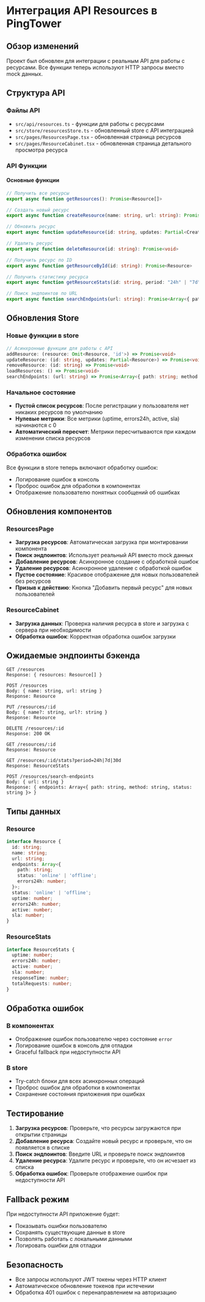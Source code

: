 # Интеграция API Resources в PingTower

## Обзор изменений

Проект был обновлен для интеграции с реальным API для работы с ресурсами. Все функции теперь используют HTTP запросы вместо mock данных.

## Структура API

### Файлы API
- `src/api/resources.ts` - функции для работы с ресурсами
- `src/store/resourcesStore.ts` - обновленный store с API интеграцией
- `src/pages/ResourcesPage.tsx` - обновленная страница ресурсов
- `src/pages/ResourceCabinet.tsx` - обновленная страница детального просмотра ресурса

### API Функции

#### Основные функции
```typescript
// Получить все ресурсы
export async function getResources(): Promise<Resource[]>

// Создать новый ресурс
export async function createResource(name: string, url: string): Promise<Resource>

// Обновить ресурс
export async function updateResource(id: string, updates: Partial<CreateResourceRequest>): Promise<Resource>

// Удалить ресурс
export async function deleteResource(id: string): Promise<void>

// Получить ресурс по ID
export async function getResourceById(id: string): Promise<Resource>

// Получить статистику ресурса
export async function getResourceStats(id: string, period: "24h" | "7d" | "30d"): Promise<ResourceStats>

// Поиск эндпоинтов по URL
export async function searchEndpoints(url: string): Promise<Array<{ path: string; method: string; status: string }>>
```

## Обновления Store

### Новые функции в store
```typescript
// Асинхронные функции для работы с API
addResource: (resource: Omit<Resource, 'id'>) => Promise<void>
updateResource: (id: string, updates: Partial<Resource>) => Promise<void>
removeResource: (id: string) => Promise<void>
loadResources: () => Promise<void>
searchEndpoints: (url: string) => Promise<Array<{ path: string; method: string; status: string }>>
```

### Начальное состояние
- **Пустой список ресурсов**: После регистрации у пользователя нет никаких ресурсов по умолчанию
- **Нулевые метрики**: Все метрики (uptime, errors24h, active, sla) начинаются с 0
- **Автоматический пересчет**: Метрики пересчитываются при каждом изменении списка ресурсов

### Обработка ошибок
Все функции в store теперь включают обработку ошибок:
- Логирование ошибок в консоль
- Проброс ошибок для обработки в компонентах
- Отображение пользователю понятных сообщений об ошибках

## Обновления компонентов

### ResourcesPage
- **Загрузка ресурсов**: Автоматическая загрузка при монтировании компонента
- **Поиск эндпоинтов**: Использует реальный API вместо mock данных
- **Добавление ресурсов**: Асинхронное создание с обработкой ошибок
- **Удаление ресурсов**: Асинхронное удаление с обработкой ошибок
- **Пустое состояние**: Красивое отображение для новых пользователей без ресурсов
- **Призыв к действию**: Кнопка "Добавить первый ресурс" для новых пользователей

### ResourceCabinet
- **Загрузка данных**: Проверка наличия ресурса в store и загрузка с сервера при необходимости
- **Обработка ошибок**: Корректная обработка ошибок загрузки

## Ожидаемые эндпоинты бэкенда

```
GET /resources
Response: { resources: Resource[] }

POST /resources
Body: { name: string, url: string }
Response: Resource

PUT /resources/:id
Body: { name?: string, url?: string }
Response: Resource

DELETE /resources/:id
Response: 200 OK

GET /resources/:id
Response: Resource

GET /resources/:id/stats?period=24h|7d|30d
Response: ResourceStats

POST /resources/search-endpoints
Body: { url: string }
Response: { endpoints: Array<{ path: string, method: string, status: string }> }
```

## Типы данных

### Resource
```typescript
interface Resource {
  id: string;
  name: string;
  url: string;
  endpoints: Array<{
    path: string;
    status: 'online' | 'offline';
    errors24h: number;
  }>;
  status: 'online' | 'offline';
  uptime: number;
  errors24h: number;
  active: number;
  sla: number;
}
```

### ResourceStats
```typescript
interface ResourceStats {
  uptime: number;
  errors24h: number;
  active: number;
  sla: number;
  responseTime: number;
  totalRequests: number;
}
```

## Обработка ошибок

### В компонентах
- Отображение ошибок пользователю через состояние `error`
- Логирование ошибок в консоль для отладки
- Graceful fallback при недоступности API

### В store
- Try-catch блоки для всех асинхронных операций
- Проброс ошибок для обработки в компонентах
- Сохранение состояния приложения при ошибках

## Тестирование

1. **Загрузка ресурсов**: Проверьте, что ресурсы загружаются при открытии страницы
2. **Добавление ресурса**: Создайте новый ресурс и проверьте, что он появляется в списке
3. **Поиск эндпоинтов**: Введите URL и проверьте поиск эндпоинтов
4. **Удаление ресурса**: Удалите ресурс и проверьте, что он исчезает из списка
5. **Обработка ошибок**: Проверьте отображение ошибок при недоступности API

## Fallback режим

При недоступности API приложение будет:
- Показывать ошибки пользователю
- Сохранять существующие данные в store
- Позволять работать с локальными данными
- Логировать ошибки для отладки

## Безопасность

- Все запросы используют JWT токены через HTTP клиент
- Автоматическое обновление токенов при истечении
- Обработка 401 ошибок с перенаправлением на авторизацию
